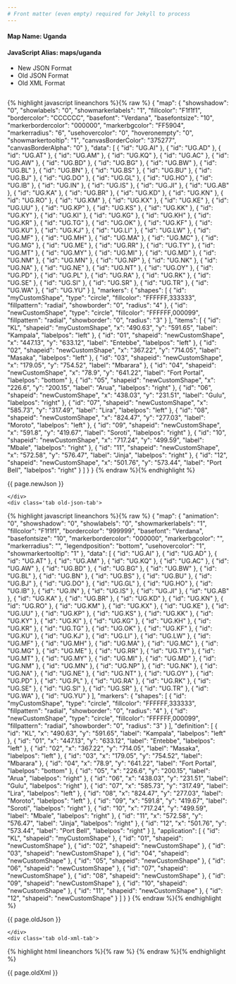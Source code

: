 ```yaml
---
# Front matter (even empty) required for Jekyll to process
---
```


#### Map Name: Uganda

#### JavaScript Alias: maps/uganda


<ul class='code-tabs'>
    <li class='active'>
        <a data-toggle='new-json'>New JSON Format</a>
    </li>
    <li>
        <a data-toggle='old-json'>Old JSON Format</a>
    </li>
    <li>
        <a data-toggle='old-xml'>Old XML Format</a>
    </li>
</ul>
<div class='tab-content'>
    <pre class='plain-code'></pre>
    <div class='tab new-json-tab active'>
{% highlight javascript lineanchors %}{% raw %}
{
    "map": {
        "showshadow": "0",
        "showlabels": "0",
        "showmarkerlabels": "1",
        "fillcolor": "F1f1f1",
        "bordercolor": "CCCCCC",
        "basefont": "Verdana",
        "basefontsize": "10",
        "markerbordercolor": "000000",
        "markerbgcolor": "FF5904",
        "markerradius": "6",
        "usehovercolor": "0",
        "hoveronempty": "0",
        "showmarkertooltip": "1",
        "canvasBorderColor": "375277",
        "canvasBorderAlpha": "0"
    },
    "data": [
        {
            "id": "UG.AI"
        },
        {
            "id": "UG.AD"
        },
        {
            "id": "UG.AT"
        },
        {
            "id": "UG.AM"
        },
        {
            "id": "UG.KQ"
        },
        {
            "id": "UG.AC"
        },
        {
            "id": "UG.AW"
        },
        {
            "id": "UG.BD"
        },
        {
            "id": "UG.BG"
        },
        {
            "id": "UG.BW"
        },
        {
            "id": "UG.BL"
        },
        {
            "id": "UG.BN"
        },
        {
            "id": "UG.BS"
        },
        {
            "id": "UG.BU"
        },
        {
            "id": "UG.BJ"
        },
        {
            "id": "UG.DO"
        },
        {
            "id": "UG.GL"
        },
        {
            "id": "UG.HO"
        },
        {
            "id": "UG.IB"
        },
        {
            "id": "UG.IN"
        },
        {
            "id": "UG.IS"
        },
        {
            "id": "UG.JI"
        },
        {
            "id": "UG.AB"
        },
        {
            "id": "UG.KA"
        },
        {
            "id": "UG.BR"
        },
        {
            "id": "UG.KD"
        },
        {
            "id": "UG.KN"
        },
        {
            "id": "UG.RO"
        },
        {
            "id": "UG.KM"
        },
        {
            "id": "UG.KX"
        },
        {
            "id": "UG.KE"
        },
        {
            "id": "UG.UU"
        },
        {
            "id": "UG.KP"
        },
        {
            "id": "UG.KS"
        },
        {
            "id": "UG.KK"
        },
        {
            "id": "UG.KY"
        },
        {
            "id": "UG.KI"
        },
        {
            "id": "UG.KG"
        },
        {
            "id": "UG.KH"
        },
        {
            "id": "UG.KR"
        },
        {
            "id": "UG.TG"
        },
        {
            "id": "UG.OK"
        },
        {
            "id": "UG.KF"
        },
        {
            "id": "UG.KU"
        },
        {
            "id": "UG.KJ"
        },
        {
            "id": "UG.LI"
        },
        {
            "id": "UG.LW"
        },
        {
            "id": "UG.MF"
        },
        {
            "id": "UG.MH"
        },
        {
            "id": "UG.MA"
        },
        {
            "id": "UG.MC"
        },
        {
            "id": "UG.MG"
        },
        {
            "id": "UG.ME"
        },
        {
            "id": "UG.RR"
        },
        {
            "id": "UG.TY"
        },
        {
            "id": "UG.MT"
        },
        {
            "id": "UG.MY"
        },
        {
            "id": "UG.MI"
        },
        {
            "id": "UG.MD"
        },
        {
            "id": "UG.NM"
        },
        {
            "id": "UG.MN"
        },
        {
            "id": "UG.NP"
        },
        {
            "id": "UG.NK"
        },
        {
            "id": "UG.NA"
        },
        {
            "id": "UG.NE"
        },
        {
            "id": "UG.NT"
        },
        {
            "id": "UG.OY"
        },
        {
            "id": "UG.PD"
        },
        {
            "id": "UG.PL"
        },
        {
            "id": "UG.RA"
        },
        {
            "id": "UG.RK"
        },
        {
            "id": "UG.SE"
        },
        {
            "id": "UG.SI"
        },
        {
            "id": "UG.SR"
        },
        {
            "id": "UG.TR"
        },
        {
            "id": "UG.WA"
        },
        {
            "id": "UG.YU"
        }
    ],
    "markers": {
        "shapes": [
            {
                "id": "myCustomShape",
                "type": "circle",
                "fillcolor": "FFFFFF,333333",
                "fillpattern": "radial",
                "showborder": "0",
                "radius": "4"
            },
            {
                "id": "newCustomShape",
                "type": "circle",
                "fillcolor": "FFFFFF,000099",
                "fillpattern": "radial",
                "showborder": "0",
                "radius": "3"
            }
        ],
        "items": [
            {
                "id": "KL",
                "shapeid": "myCustomShape",
                "x": "490.63",
                "y": "591.65",
                "label": "Kampala",
                "labelpos": "left"
            },
            {
                "id": "01",
                "shapeid": "newCustomShape",
                "x": "447.13",
                "y": "633.12",
                "label": "Entebbe",
                "labelpos": "left"
            },
            {
                "id": "02",
                "shapeid": "newCustomShape",
                "x": "367.22",
                "y": "714.05",
                "label": "Masaka",
                "labelpos": "left"
            },
            {
                "id": "03",
                "shapeid": "newCustomShape",
                "x": "179.05",
                "y": "754.52",
                "label": "Mbarara"
            },
            {
                "id": "04",
                "shapeid": "newCustomShape",
                "x": "78.9",
                "y": "641.22",
                "label": "Fort Portal",
                "labelpos": "bottom"
            },
            {
                "id": "05",
                "shapeid": "newCustomShape",
                "x": "226.6",
                "y": "200.15",
                "label": "Arua",
                "labelpos": "right"
            },
            {
                "id": "06",
                "shapeid": "newCustomShape",
                "x": "438.03",
                "y": "231.51",
                "label": "Gulu",
                "labelpos": "right"
            },
            {
                "id": "07",
                "shapeid": "newCustomShape",
                "x": "585.73",
                "y": "317.49",
                "label": "Lira",
                "labelpos": "left"
            },
            {
                "id": "08",
                "shapeid": "newCustomShape",
                "x": "824.47",
                "y": "277.03",
                "label": "Moroto",
                "labelpos": "left"
            },
            {
                "id": "09",
                "shapeid": "newCustomShape",
                "x": "591.8",
                "y": "419.67",
                "label": "Soroti",
                "labelpos": "right"
            },
            {
                "id": "10",
                "shapeid": "newCustomShape",
                "x": "717.24",
                "y": "499.59",
                "label": "Mbale",
                "labelpos": "right"
            },
            {
                "id": "11",
                "shapeid": "newCustomShape",
                "x": "572.58",
                "y": "576.47",
                "label": "Jinja",
                "labelpos": "right"
            },
            {
                "id": "12",
                "shapeid": "newCustomShape",
                "x": "501.76",
                "y": "573.44",
                "label": "Port Bell",
                "labelpos": "right"
            }
        ]
    }
}
{% endraw %}{% endhighlight %}


<p class='text-success'>{{ page.newJson }}</p>

    </div>
    <div class='tab old-json-tab'>
{% highlight javascript lineanchors %}{% raw %}
{
    "map": {
        "animation": "0",
        "showshadow": "0",
        "showlabels": "0",
        "showmarkerlabels": "1",
        "fillcolor": "F1f1f1",
        "bordercolor": "999999",
        "basefont": "Verdana",
        "basefontsize": "10",
        "markerbordercolor": "000000",
        "markerbgcolor": "",
        "markerradius": "",
        "legendposition": "bottom",
        "usehovercolor": "1",
        "showmarkertooltip": "1"
    },
    "data": [
        {
            "id": "UG.AI"
        },
        {
            "id": "UG.AD"
        },
        {
            "id": "UG.AT"
        },
        {
            "id": "UG.AM"
        },
        {
            "id": "UG.KQ"
        },
        {
            "id": "UG.AC"
        },
        {
            "id": "UG.AW"
        },
        {
            "id": "UG.BD"
        },
        {
            "id": "UG.BG"
        },
        {
            "id": "UG.BW"
        },
        {
            "id": "UG.BL"
        },
        {
            "id": "UG.BN"
        },
        {
            "id": "UG.BS"
        },
        {
            "id": "UG.BU"
        },
        {
            "id": "UG.BJ"
        },
        {
            "id": "UG.DO"
        },
        {
            "id": "UG.GL"
        },
        {
            "id": "UG.HO"
        },
        {
            "id": "UG.IB"
        },
        {
            "id": "UG.IN"
        },
        {
            "id": "UG.IS"
        },
        {
            "id": "UG.JI"
        },
        {
            "id": "UG.AB"
        },
        {
            "id": "UG.KA"
        },
        {
            "id": "UG.BR"
        },
        {
            "id": "UG.KD"
        },
        {
            "id": "UG.KN"
        },
        {
            "id": "UG.RO"
        },
        {
            "id": "UG.KM"
        },
        {
            "id": "UG.KX"
        },
        {
            "id": "UG.KE"
        },
        {
            "id": "UG.UU"
        },
        {
            "id": "UG.KP"
        },
        {
            "id": "UG.KS"
        },
        {
            "id": "UG.KK"
        },
        {
            "id": "UG.KY"
        },
        {
            "id": "UG.KI"
        },
        {
            "id": "UG.KG"
        },
        {
            "id": "UG.KH"
        },
        {
            "id": "UG.KR"
        },
        {
            "id": "UG.TG"
        },
        {
            "id": "UG.OK"
        },
        {
            "id": "UG.KF"
        },
        {
            "id": "UG.KU"
        },
        {
            "id": "UG.KJ"
        },
        {
            "id": "UG.LI"
        },
        {
            "id": "UG.LW"
        },
        {
            "id": "UG.MF"
        },
        {
            "id": "UG.MH"
        },
        {
            "id": "UG.MA"
        },
        {
            "id": "UG.MC"
        },
        {
            "id": "UG.MG"
        },
        {
            "id": "UG.ME"
        },
        {
            "id": "UG.RR"
        },
        {
            "id": "UG.TY"
        },
        {
            "id": "UG.MT"
        },
        {
            "id": "UG.MY"
        },
        {
            "id": "UG.MI"
        },
        {
            "id": "UG.MD"
        },
        {
            "id": "UG.NM"
        },
        {
            "id": "UG.MN"
        },
        {
            "id": "UG.NP"
        },
        {
            "id": "UG.NK"
        },
        {
            "id": "UG.NA"
        },
        {
            "id": "UG.NE"
        },
        {
            "id": "UG.NT"
        },
        {
            "id": "UG.OY"
        },
        {
            "id": "UG.PD"
        },
        {
            "id": "UG.PL"
        },
        {
            "id": "UG.RA"
        },
        {
            "id": "UG.RK"
        },
        {
            "id": "UG.SE"
        },
        {
            "id": "UG.SI"
        },
        {
            "id": "UG.SR"
        },
        {
            "id": "UG.TR"
        },
        {
            "id": "UG.WA"
        },
        {
            "id": "UG.YU"
        }
    ],
    "markers": {
        "shapes": [
            {
                "id": "myCustomShape",
                "type": "circle",
                "fillcolor": "FFFFFF,333333",
                "fillpattern": "radial",
                "showborder": "0",
                "radius": "4"
            },
            {
                "id": "newCustomShape",
                "type": "circle",
                "fillcolor": "FFFFFF,000099",
                "fillpattern": "radial",
                "showborder": "0",
                "radius": "3"
            }
        ],
        "definition": [
            {
                "id": "KL",
                "x": "490.63",
                "y": "591.65",
                "label": "Kampala",
                "labelpos": "left"
            },
            {
                "id": "01",
                "x": "447.13",
                "y": "633.12",
                "label": "Entebbe",
                "labelpos": "left"
            },
            {
                "id": "02",
                "x": "367.22",
                "y": "714.05",
                "label": "Masaka",
                "labelpos": "left"
            },
            {
                "id": "03",
                "x": "179.05",
                "y": "754.52",
                "label": "Mbarara"
            },
            {
                "id": "04",
                "x": "78.9",
                "y": "641.22",
                "label": "Fort Portal",
                "labelpos": "bottom"
            },
            {
                "id": "05",
                "x": "226.6",
                "y": "200.15",
                "label": "Arua",
                "labelpos": "right"
            },
            {
                "id": "06",
                "x": "438.03",
                "y": "231.51",
                "label": "Gulu",
                "labelpos": "right"
            },
            {
                "id": "07",
                "x": "585.73",
                "y": "317.49",
                "label": "Lira",
                "labelpos": "left"
            },
            {
                "id": "08",
                "x": "824.47",
                "y": "277.03",
                "label": "Moroto",
                "labelpos": "left"
            },
            {
                "id": "09",
                "x": "591.8",
                "y": "419.67",
                "label": "Soroti",
                "labelpos": "right"
            },
            {
                "id": "10",
                "x": "717.24",
                "y": "499.59",
                "label": "Mbale",
                "labelpos": "right"
            },
            {
                "id": "11",
                "x": "572.58",
                "y": "576.47",
                "label": "Jinja",
                "labelpos": "right"
            },
            {
                "id": "12",
                "x": "501.76",
                "y": "573.44",
                "label": "Port Bell",
                "labelpos": "right"
            }
        ],
        "application": [
            {
                "id": "KL",
                "shapeid": "myCustomShape"
            },
            {
                "id": "01",
                "shapeid": "newCustomShape"
            },
            {
                "id": "02",
                "shapeid": "newCustomShape"
            },
            {
                "id": "03",
                "shapeid": "newCustomShape"
            },
            {
                "id": "04",
                "shapeid": "newCustomShape"
            },
            {
                "id": "05",
                "shapeid": "newCustomShape"
            },
            {
                "id": "06",
                "shapeid": "newCustomShape"
            },
            {
                "id": "07",
                "shapeid": "newCustomShape"
            },
            {
                "id": "08",
                "shapeid": "newCustomShape"
            },
            {
                "id": "09",
                "shapeid": "newCustomShape"
            },
            {
                "id": "10",
                "shapeid": "newCustomShape"
            },
            {
                "id": "11",
                "shapeid": "newCustomShape"
            },
            {
                "id": "12",
                "shapeid": "newCustomShape"
            }
        ]
    }
}
{% endraw %}{% endhighlight %}


<p class='text-success'>{{ page.oldJson }}</p>

    </div>
    <div class='tab old-xml-tab'>
{% highlight html lineanchors %}{% raw %}
<map animation='0' showShadow='0' showLabels='0' showMarkerLabels='1' fillColor='F1f1f1' borderColor='999999' baseFont='Verdana' baseFontSize='10' markerBorderColor='000000' markerBgColor='' markerRadius='' legendPosition='bottom' useHoverColor='1' showMarkerToolTip='1'  >
	<data>
		<entity id='UG.AI'  />
		<entity id='UG.AD'  />
		<entity id='UG.AT'  />
		<entity id='UG.AM'  />
		<entity id='UG.KQ'  />
		<entity id='UG.AC'  />
		<entity id='UG.AW'  />
		<entity id='UG.BD'  />
		<entity id='UG.BG'  />
		<entity id='UG.BW'  />
		<entity id='UG.BL'  />
		<entity id='UG.BN'  />
		<entity id='UG.BS'  />
		<entity id='UG.BU'  />
		<entity id='UG.BJ'  />
		<entity id='UG.DO'  />
		<entity id='UG.GL'  />
		<entity id='UG.HO'  />
		<entity id='UG.IB'  />
		<entity id='UG.IN'  />
		<entity id='UG.IS'  />
		<entity id='UG.JI'  />
		<entity id='UG.AB'  />
		<entity id='UG.KA'  />
		<entity id='UG.BR'  />
		<entity id='UG.KD'  />
		<entity id='UG.KN'  />
		<entity id='UG.RO'  />
		<entity id='UG.KM'  />
		<entity id='UG.KX'  />
		<entity id='UG.KE'  />
		<entity id='UG.UU'  />
		<entity id='UG.KP'  />
		<entity id='UG.KS'  />
		<entity id='UG.KK'  />
		<entity id='UG.KY'  />
		<entity id='UG.KI'  />
		<entity id='UG.KG'  />
		<entity id='UG.KH'  />
		<entity id='UG.KR'  />
		<entity id='UG.TG'  />
		<entity id='UG.OK'  />
		<entity id='UG.KF'  />
		<entity id='UG.KU'  />
		<entity id='UG.KJ'  />
		<entity id='UG.LI'  />
		<entity id='UG.LW'  />
		<entity id='UG.MF'  />
		<entity id='UG.MH'  />
		<entity id='UG.MA'  />
		<entity id='UG.MC'  />
		<entity id='UG.MG'  />
		<entity id='UG.ME'  />
		<entity id='UG.RR'  />
		<entity id='UG.TY'  />
		<entity id='UG.MT'  />
		<entity id='UG.MY'  />
		<entity id='UG.MI'  />
		<entity id='UG.MD'  />
		<entity id='UG.NM'  />
		<entity id='UG.MN'  />
		<entity id='UG.NP'  />
		<entity id='UG.NK'  />
		<entity id='UG.NA'  />
		<entity id='UG.NE'  />
		<entity id='UG.NT'  />
		<entity id='UG.OY'  />
		<entity id='UG.PD'  />
		<entity id='UG.PL'  />
		<entity id='UG.RA'  />
		<entity id='UG.RK'  />
		<entity id='UG.SE'  />
		<entity id='UG.SI'  />
		<entity id='UG.SR'  />
		<entity id='UG.TR'  />
		<entity id='UG.WA'  />
		<entity id='UG.YU'  />
	</data>
	<markers>
	<shapes>
	     <shape id='myCustomShape' type='circle' fillcolor='FFFFFF,333333' fillPattern='radial' showBorder='0' radius='4'/>
		 <shape id='newCustomShape' type='circle' fillcolor='FFFFFF,000099' fillPattern='radial' showBorder='0' radius='3'/>
		 </shapes>
		<definition>
			<marker id='KL' x='490.63' y='591.65' label='Kampala' labelPos='left'  />
			<marker id='01' x='447.13' y='633.12' label='Entebbe' labelPos='left'  />
			<marker id='02' x='367.22' y='714.05' label='Masaka' labelPos='left'  />
			<marker id='03' x='179.05' y='754.52' label='Mbarara'  />
			<marker id='04' x='78.9' y='641.22' label='Fort Portal' labelPos='bottom'  />
			<marker id='05' x='226.6' y='200.15' label='Arua' labelPos='right'  />
			<marker id='06' x='438.03' y='231.51' label='Gulu' labelPos='right'  />
			<marker id='07' x='585.73' y='317.49' label='Lira' labelPos='left'  />
			<marker id='08' x='824.47' y='277.03' label='Moroto' labelPos='left'  />
			<marker id='09' x='591.8' y='419.67' label='Soroti' labelPos='right'  />
			<marker id='10' x='717.24' y='499.59' label='Mbale' labelPos='right'  />
			<marker id='11' x='572.58' y='576.47' label='Jinja' labelPos='right'  />
			<marker id='12' x='501.76' y='573.44' label='Port Bell' labelPos='right'  />
		</definition>
		<application>
			<marker id='KL' shapeId='myCustomShape'  />
			<marker id='01' shapeId='newCustomShape'  />
			<marker id='02' shapeId='newCustomShape'  />
			<marker id='03' shapeId='newCustomShape'  />
			<marker id='04' shapeId='newCustomShape'  />
			<marker id='05' shapeId='newCustomShape'  />
			<marker id='06' shapeId='newCustomShape'  />
			<marker id='07' shapeId='newCustomShape'  />
			<marker id='08' shapeId='newCustomShape'  />
			<marker id='09' shapeId='newCustomShape'  />
			<marker id='10' shapeId='newCustomShape'  />
			<marker id='11' shapeId='newCustomShape'  />
			<marker id='12' shapeId='newCustomShape'  />
		</application>
	</markers>
</map>
{% endraw %}{% endhighlight %}

<p class='text-success'>{{ page.oldXml }}</p>

</div>
</div>
